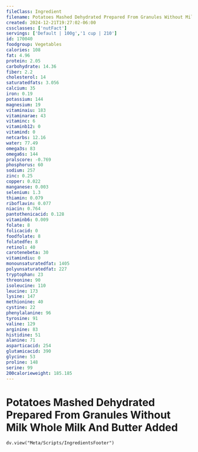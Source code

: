 ```yaml
---
fileClass: Ingredient
filename: Potatoes Mashed Dehydrated Prepared From Granules Without Milk Whole Milk And Butter Added
created: 2024-12-21T19:27:02-06:00
cssclasses: ['nutFact']
servings: ['Default | 100g','1 cup | 210']
id: 170040
foodgroup: Vegetables
calories: 108
fat: 4.96
protein: 2.05
carbohydrate: 14.36
fiber: 2.2
cholesterol: 14
saturatedfats: 3.056
calcium: 35
iron: 0.19
potassium: 144
magnesium: 19
vitaminaiu: 183
vitaminarae: 43
vitaminc: 6
vitaminb12: 0
vitamind: 0
netcarbs: 12.16
water: 77.49
omega3s: 83
omega6s: 144
pralscore: -0.769
phosphorus: 60
sodium: 257
zinc: 0.25
copper: 0.022
manganese: 0.003
selenium: 1.3
thiamin: 0.079
riboflavin: 0.077
niacin: 0.764
pantothenicacid: 0.128
vitaminb6: 0.009
folate: 8
folicacid: 0
foodfolate: 8
folatedfe: 8
retinol: 40
carotenebeta: 30
vitamindiu: 0
monounsaturatedfat: 1405
polyunsaturatedfat: 227
tryptophan: 23
threonine: 90
isoleucine: 110
leucine: 173
lysine: 147
methionine: 40
cystine: 22
phenylalanine: 96
tyrosine: 91
valine: 129
arginine: 83
histidine: 51
alanine: 71
asparticacid: 254
glutamicacid: 390
glycine: 53
proline: 148
serine: 99
200calorieweight: 185.185
---
```


# Potatoes Mashed Dehydrated Prepared From Granules Without Milk Whole Milk And Butter Added

```dataviewjs
dv.view("Meta/Scripts/IngredientsFooter")
```